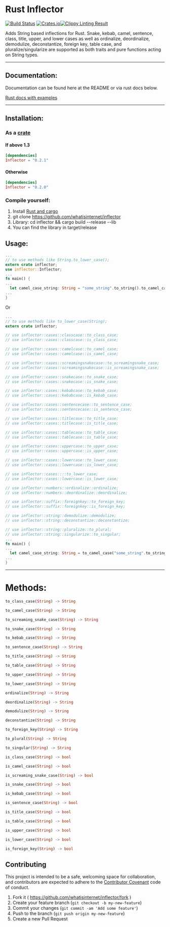 # Rust Inflector


[![Build Status](https://travis-ci.org/whatisinternet/inflector.svg?branch=master)](https://travis-ci.org/whatisinternet/inflector) [![Crates.io](https://img.shields.io/crates/v/inflector.svg)](https://crates.io/crates/inflector)[![Clippy Linting Result](https://clippy.bashy.io/github/whatisinternet/inflector/master/badge.svg)](https://clippy.bashy.io/github/whatisinternet/inflector/master/log)

Adds String based inflections for Rust. Snake, kebab, camel,
sentence, class, title, upper, and lower cases as well as ordinalize,
deordinalize, demodulize, deconstantize, foreign key, table case, and pluralize/singularize are supported as both traits and pure functions
acting on String types.

-----
## Documentation:

Documentation can be found here at the README or via rust docs below.

[Rust docs with examples](http://whatisinternet.github.io/inflector/doc/inflector/)

-----

## Installation:

### As a [crate](http://crates.io)

#### If above 1.3
```toml
[dependencies]
Inflector = "0.2.1"
```

#### Otherwise
```toml
[dependencies]
Inflector = "0.2.0"
```

### Compile yourself:

1. Install [Rust and cargo](http://doc.crates.io/)
2. git clone https://github.com/whatisinternet/inflector
3. Library: cd inflector && cargo build --release --lib
4. You can find the library in target/release

## Usage:

```rust
...
// to use methods like String.to_lower_case();
extern crate inflector;
use inflector::Inflector;
...
fn main() {
...
  let camel_case_string: String = "some_string".to_string().to_camel_case();
...
}

```

Or

```rust
...
// to use methods like to_lower_case(String);
extern crate inflector;

// use inflector::cases::classcase::to_class_case;
// use inflector::cases::classcase::is_class_case;

// use inflector::cases::camelcase::to_camel_case;
// use inflector::cases::camelcase::is_camel_case;

// use inflector::cases::screamingsnakecase::to_screamingsnake_case;
// use inflector::cases::screamingsnakecase::is_screamingsnake_case;

// use inflector::cases::snakecase::to_snake_case;
// use inflector::cases::snakecase::is_snake_case;

// use inflector::cases::kebabcase::to_kebab_case;
// use inflector::cases::kebabcase::is_kebab_case;

// use inflector::cases::sentencecase::to_sentence_case;
// use inflector::cases::sentencecase::is_sentence_case;

// use inflector::cases::titlecase::to_title_case;
// use inflector::cases::titlecase::is_title_case;

// use inflector::cases::tablecase::to_table_case;
// use inflector::cases::tablecase::is_table_case;

// use inflector::cases::uppercase::to_upper_case;
// use inflector::cases::uppercase::is_upper_case;

// use inflector::cases::lowercase::to_lower_case;
// use inflector::cases::lowercase::is_lower_case;

// use inflector::cases::::to_lower_case;
// use inflector::cases::lowercase::is_lower_case;

// use inflector::numbers::ordinalize::ordinalize;
// use inflector::numbers::deordinalize::deordinalize;

// use inflector::suffix::foreignkey::to_foreign_key;
// use inflector::suffix::foreignkey::is_foreign_key;

// use inflector::string::demodulize::demodulize;
// use inflector::string::deconstantize::deconstantize;

// use inflector::string::pluralize::to_plural;
// use inflector::string::singularize::to_singular;
...
fn main() {
...
  let camel_case_string: String = to_camel_case("some_string".to_string());
...
}

```

-----
# Methods:

```rust
to_class_case(String) -> String
```

```rust
to_camel_case(String) -> String
```

```rust
to_screaming_snake_case(String) -> String
```

```rust
to_snake_case(String) -> String
```

```rust
to_kebab_case(String) -> String
```

```rust
to_sentence_case(String) -> String
```

```rust
to_title_case(String) -> String
```

```rust
to_table_case(String) -> String
```

```rust
to_upper_case(String) -> String
```

```rust
to_lower_case(String) -> String
```

```rust
ordinalize(String) -> String
```

```rust
deordinalize(String) -> String
```

```rust
demodulize(String) -> String
```

```rust
deconstantize(String) -> String
```

```rust
to_foreign_key(String) -> String
```

```rust
to_plural(String) -> String
```

```rust
to_singular(String) -> String
```

```rust
is_class_case(String) -> bool
```

```rust
is_camel_case(String) -> bool
```

```rust
is_screaming_snake_case(String) -> bool
```

```rust
is_snake_case(String) -> bool
```

```rust
is_kebab_case(String) -> bool
```

```rust
is_sentence_case(String) -> bool
```

```rust
is_title_case(String) -> bool
```

```rust
is_table_case(String) -> bool
```

```rust
is_upper_case(String) -> bool
```

```rust
is_lower_case(String) -> bool
```

```rust
is_foreign_key(String) -> bool
```

## Contributing

This project is intended to be a safe, welcoming space for collaboration, and contributors are expected to adhere to the [Contributor Covenant](http://contributor-covenant.org) code of conduct.

1. Fork it ( https://github.com/whatisinternet/inflector/fork )
2. Create your feature branch (`git checkout -b my-new-feature`)
3. Commit your changes (`git commit -am 'Add some feature'`)
4. Push to the branch (`git push origin my-new-feature`)
5. Create a new Pull Request
